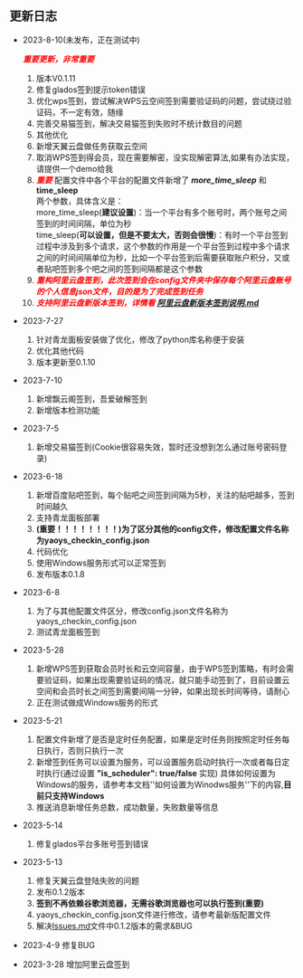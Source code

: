 ## 更新日志
- 2023-8-10(未发布，正在测试中)

  <font color='red'>***重要更新，非常重要***</font>
    1. 版本V0.1.11
    2. 修复glados签到提示token错误
    3. 优化wps签到，尝试解决WPS云空间签到需要验证码的问题，尝试绕过验证码，不一定有效，随缘
    4. 完善交易猫签到，解决交易猫签到失败时不统计数目的问题
    5. 其他优化
    6. 新增天翼云盘做任务获取云空间
    7. 取消WPS签到得会员，现在需要解密，没实现解密算法,如果有办法实现，请提供一个demo给我
    8. <font color='red'>***重要***</font> 配置文件中各个平台的配置文件新增了 ***more_time_sleep*** 和 **time_sleep**
       </br>两个参数，具体含义是：
       </br>more_time_sleep(**建议设置**)：当一个平台有多个账号时，两个账号之间签到的时间间隔，单位为秒
       </br>time_sleep(**可以设置，但是不要太大，否则会很慢**)：有时一个平台签到过程中涉及到多个请求，这个参数的作用是一个平台签到过程中多个请求之间的时间间隔单位为秒，比如一个平台签到后需要获取账户积分，又或者贴吧签到多个吧之间的签到间隔都是这个参数
    9. <font color='red'>***重构阿里云盘签到，此次签到会在config文件夹中保存每个阿里云盘账号的个人信息json文件，目的是为了完成签到任务***</font>
    10. <font color='red'>***支持阿里云盘新版本签到，详情看 [阿里云盘新版本签到说明.md](阿里云盘新版本签到说明.md)***</font>

- 2023-7-27
    1. 针对青龙面板安装做了优化，修改了python库名称便于安装
    2. 优化其他代码
    3. 版本更新至0.1.10
- 2023-7-10
    1. 新增飘云阁签到，吾爱破解签到
    2. 新增版本检测功能
- 2023-7-5
    1. 新增交易猫签到(Cookie很容易失效，暂时还没想到怎么通过账号密码登录)
- 2023-6-18
    1. 新增百度贴吧签到，每个贴吧之间签到间隔为5秒，关注的贴吧越多，签到时间越久
    2. 支持青龙面板部署
    3. **(重要！！！！！！！！)为了区分其他的config文件，修改配置文件名称为yaoys_checkin_config.json**
    4. 代码优化
    5. 使用Windows服务形式可以正常签到
    6. 发布版本0.1.8

- 2023-6-8

    1. 为了与其他配置文件区分，修改config.json文件名称为yaoys_checkin_config.json
    2. 测试青龙面板签到

- 2023-5-28
    1. 新增WPS签到获取会员时长和云空间容量，由于WPS签到策略，有时会需要验证码，如果出现需要验证码的情况，就只能手动签到了，目前设置云空间和会员时长之间签到需要间隔一分钟，如果出现长时间等待，请耐心
    2. 正在测试做成Windows服务的形式
- 2023-5-21
    1. 配置文件新增了是否是定时任务配置，如果是定时任务则按照定时任务每日执行，否则只执行一次
    2. 新增签到任务可以设置为服务，可以设置服务启动时执行一次或者每日定时执行(通过设置 **"is_scheduler": true/false**
       实现)
       具体如何设置为Windows的服务，请参考本文档''如何设置为Winodws服务''下的内容,**目前只支持Windows**
    3. 推送消息新增任务总数，成功数量，失败数量等信息

- 2023-5-14
    1. 修复glados平台多账号签到错误
- 2023-5-13
    1. 修复天翼云盘登陆失败的问题
    2. 发布0.1.2版本
    3. **签到不再依赖谷歌浏览器，无需谷歌浏览器也可以执行签到(重要)**
    4. yaoys_checkin_config.json文件进行修改，请参考最新版配置文件
    5. 解决[Issues.md](../说明文件/Issues.md)文件中0.1.2版本的需求&BUG
- 2023-4-9 修复BUG
- 2023-3-28 增加阿里云盘签到